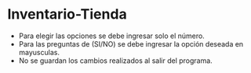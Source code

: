 ﻿# Inventario-Tienda
- Para elegir las opciones se debe ingresar solo el número.
- Para las preguntas de (SI/NO) se debe ingresar la opción deseada en mayusculas.
- No se guardan los cambios realizados al salir del programa.
